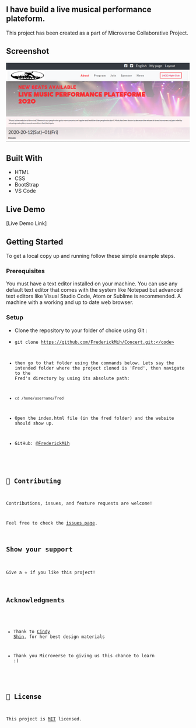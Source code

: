 

##  I have build a live musical performance plateform.
This project has been created as a part of Microverse Collaborative Project.

## Screenshot
![screenshot](./assets/images/night-club-concert.png)

## Built With

* HTML
* CSS
* BootStrap
* VS Code 

## Live Demo

[Live Demo Link]

## Getting Started

To get a local copy up and running follow these simple example steps.

### Prerequisites

You must have a text editor installed on your machine.
You can use any default text editor that comes with the system like Notepad but advanced text editors
like Visual Studio Code, Atom or Sublime is recommended.
A machine with a working and up to date web browser.

### Setup

* Clone the repository to your folder of choice using Git :

* <code>git clone https://github.com/FrederickMih/Concert.git:</code>

* then go to that folder using the commands below. Lets say the intended folder where the project cloned
  is 'Fred', then navigate to the Fred's directory by using its absolute path:

* <code>cd /home/username/Fred</code>

* Open the index.html file (in the fred folder) and the website should show up.


* GitHub: [@FrederickMih](https://github.com/FrederickMih)

## 🤝 Contributing

Contributions, issues, and feature requests are welcome!

Feel free to check the [issues page](issues/).

## Show your support

Give a ⭐️ if you like this project!

## Acknowledgments
* Thank to [Cindy Shin](https://www.behance.net/gallery/29845175/CC-Global-Summit-2015), for her best design materials

* Thank you Microverse to giving us this chance to learn :)

## 📝 License

This project is [MIT](lic.url) licensed.